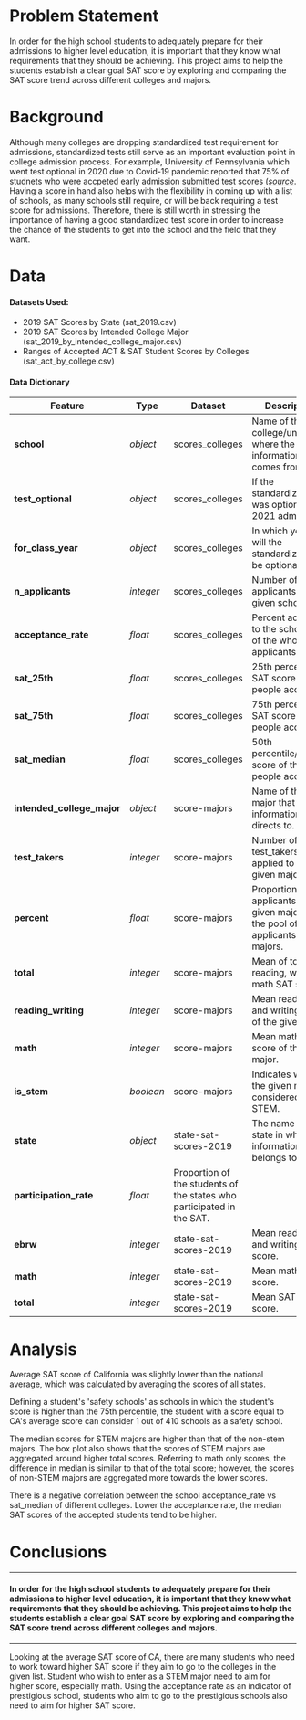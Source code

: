 # Problem Statement
In order for the high school students to adequately prepare for their admissions to  higher level education, it is important that they know what requirements that they should be achieving. This project aims to help the students establish a clear goal SAT score by exploring and comparing the SAT score trend across different colleges and majors.

# Background
Although many colleges are dropping standardized test requirement for admissions, 
standardized tests still serve as an important evaluation point in college admission process. For example, University of Pennsylvania which went test optional in 2020 due to Covid-19 pandemic reported that 75% of studnets who were accpeted early admission submitted test scores ([*source*](https://blog.prepscholar.com/do-you-have-to-take-the-sat). Having a score in hand also helps with the flexibility in coming up with a list of schools, as many schools still require, or will be back requiring a test score for admissions. Therefore, there is still worth in stressing the importance of having a good standardized test score in order to increase the chance of the students to get into the school and the field that they want.  

# Data

#### Datasets Used:
- 2019 SAT Scores by State (sat_2019.csv)
- 2019 SAT Scores by Intended College Major (sat_2019_by_intended_college_major.csv)
- Ranges of Accepted ACT & SAT Student Scores by Colleges (sat_act_by_college.csv)

#### Data Dictionary
|Feature|Type|Dataset|Description|
|---|---|---|---|
|**school**|*object*|scores_colleges|Name of the college/university where the information comes from.| 
|**test_optional**|*object*|scores_colleges|If the standardized test was optional for 2021 admission.|
|**for_class_year**|*object*|scores_colleges|In which years will the standardized test be optional for.| 
|**n_applicants**|*integer*|scores_colleges|Number of applicants to the given school.|
|**acceptance_rate**|*float*|scores_colleges|Percent accepted to the school out of the whole applicants.| 
|**sat_25th**|*float*|scores_colleges|25th percentile SAT score of the people accepted.| 
|**sat_75th**|*float*|scores_colleges|75th percentile SAT score of the people accepted.| 
|**sat_median**|*float*|scores_colleges|50th percentile/median score of the people accepted.| 
|**intended_college_major**|*object*|score-majors|Name of the major that the information directs to.| 
|**test_takers**|*integer*|score-majors|Number of test_takers who applied to the given major.| 
|**percent**|*float*|score-majors|Proportion of the applicants to the given major over the pool of applicants to all majors.| 
|**total**|*integer*|score-majors|Mean of total of reading, writing, math SAT scores| 
|**reading_writing**|*integer*|score-majors|Mean reading and writing score of the given major| 
|**math**|*integer*|score-majors|Mean math SAT score of the given major.| 
|**is_stem**|*boolean*|score-majors|Indicates whether the given major is considered STEM.| 
|**state**|*object*|state-sat-scores-2019|The name of the state in which the information belongs to.| 
|**participation_rate**|*float*|Proportion of the students of the states who participated in the SAT.| 
|**ebrw**|*integer*|state-sat-scores-2019|Mean reading and writing SAT score.| 
|**math**|*integer*|state-sat-scores-2019|Mean math SAT score.| 
|**total**|*integer*|state-sat-scores-2019|Mean SAT total score.| 

# Analysis
Average SAT score of California was slightly lower than the national average, which was calculated by averaging the scores of all states. 

Defining a student's 'safety schools' as schools in which the student's score is higher than the 75th percentile, the student with a score equal to CA's average score can consider 1 out of 410 schools as a safety school. 

The median scores for STEM majors are higher than that of the non-stem majors. The box plot also shows that the scores of STEM majors are aggregated around higher total scores. Referring to math only scores, the difference in median is similar to that of the total score; however, the scores of non-STEM majors are aggregated more towards the lower scores. 

There is a negative correlation between the school acceptance_rate vs sat_median of different colleges. Lower the acceptance rate, the median SAT scores of the accepted students tend to be higher. 

# Conclusions
----
#### In order for the high school students to adequately prepare for their admissions to  higher level education, it is important that they know what requirements that they should be achieving. This project aims to help the students establish a clear goal SAT score by exploring and comparing the SAT score trend across different colleges and majors.
----
Looking at the average SAT score of CA, there are many students who need to work toward higher SAT score if they aim to go to the colleges in the given list. Student who wish to enter as a STEM major need to aim for higher score, especially math. Using the acceptance rate as an indicator of prestigious school, students who aim to go to the prestigious schools also need to aim for higher SAT score.  
